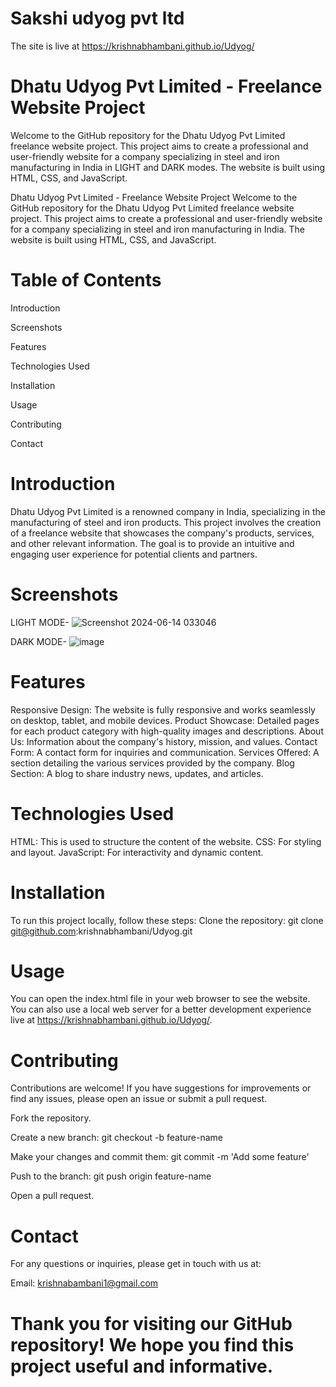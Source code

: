  # Sakshi udyog pvt ltd
The site is live at https://krishnabhambani.github.io/Udyog/

# Dhatu Udyog Pvt Limited - Freelance Website Project
Welcome to the GitHub repository for the Dhatu Udyog Pvt Limited freelance website project. This project aims to create a professional and user-friendly website for a company specializing in steel and iron manufacturing in India in LIGHT and DARK modes. The website is built using HTML, CSS, and JavaScript.

Dhatu Udyog Pvt Limited - Freelance Website Project
Welcome to the GitHub repository for the Dhatu Udyog Pvt Limited freelance website project. This project aims to create a professional and user-friendly website for a company specializing in steel and iron manufacturing in India. The website is built using HTML, CSS, and JavaScript.

# Table of Contents
Introduction

Screenshots

Features

Technologies Used

Installation

Usage

Contributing

Contact


# Introduction
Dhatu Udyog Pvt Limited is a renowned company in India, specializing in the manufacturing of steel and iron products. This project involves the creation of a freelance website that showcases the company's products, services, and other relevant information. The goal is to provide an intuitive and engaging user experience for potential clients and partners.

# Screenshots

LIGHT MODE- ![Screenshot 2024-06-14 033046](https://github.com/dubeysanskar/sakshi-udyog/assets/119898620/951e4fde-0482-44a4-8a98-8f54a3b41b97)


DARK MODE- ![image](https://github.com/dubeysanskar/sakshi-udyog/assets/119898620/49ae06be-891e-4ce8-ac8d-b79539980290)


# Features
Responsive Design: The website is fully responsive and works seamlessly on desktop, tablet, and mobile devices.
Product Showcase: Detailed pages for each product category with high-quality images and descriptions.
About Us: Information about the company's history, mission, and values.
Contact Form: A contact form for inquiries and communication.
Services Offered: A section detailing the various services provided by the company.
Blog Section: A blog to share industry news, updates, and articles.

# Technologies Used
HTML: This is used to structure the content of the website.
CSS: For styling and layout.
JavaScript: For interactivity and dynamic content.
# Installation
To run this project locally, follow these steps:
Clone the repository:
git clone git@github.com:krishnabhambani/Udyog.git

# Usage
You can open the index.html file in your web browser to see the website. You can also use a local web server for a better development experience live at https://krishnabhambani.github.io/Udyog/.

# Contributing
Contributions are welcome! If you have suggestions for improvements or find any issues, please open an issue or submit a pull request.

Fork the repository.

Create a new branch:
git checkout -b feature-name

Make your changes and commit them:
git commit -m 'Add some feature'

Push to the branch:
git push origin feature-name

Open a pull request.

# Contact
For any questions or inquiries, please get in touch with us at:

Email: krishnabambani1@gmail.com

# Thank you for visiting our GitHub repository! We hope you find this project useful and informative.
